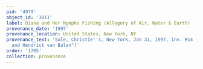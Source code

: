 ```yaml
---
pid: '4979'
object_id: '3811'
label: Diana and Her Nymphs Fishing (Allegory of Air, Water & Earth)
provenance_date: '1997'
provenance_location: United States, New York, NY
provenance_text: 'Sale, Christie''s, New York, Jan 31, 1997, inv. #14 (as "Jan Brueghel
  and Hendrick van Balen")'
order: '1705'
collection: provenance
---
```


